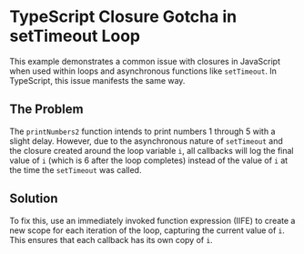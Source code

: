 # TypeScript Closure Gotcha in setTimeout Loop

This example demonstrates a common issue with closures in JavaScript when used within loops and asynchronous functions like `setTimeout`.  In TypeScript, this issue manifests the same way.

## The Problem

The `printNumbers2` function intends to print numbers 1 through 5 with a slight delay. However, due to the asynchronous nature of `setTimeout` and the closure created around the loop variable `i`, all callbacks will log the final value of `i` (which is 6 after the loop completes) instead of the value of `i` at the time the `setTimeout` was called.

## Solution

To fix this, use an immediately invoked function expression (IIFE) to create a new scope for each iteration of the loop, capturing the current value of `i`. This ensures that each callback has its own copy of `i`.